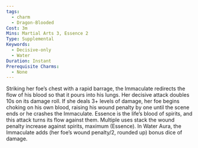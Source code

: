 ```yaml
---
tags:
  - charm
  - Dragon-Blooded
Cost: 3m
Mins: Martial Arts 3, Essence 2
Type: Supplemental
Keywords:
  - Decisive-only
  - Water
Duration: Instant
Prerequisite Charms:
  - None
---
```

Striking her foe’s chest with a rapid barrage, the Immaculate redirects the flow of his blood so that it pours into his lungs. Her decisive attack doubles 10s on its damage roll. If she deals 3+ levels of damage, her foe begins choking on his own blood, raising his wound penalty by one until the scene ends or he crashes the Immaculate. Essence is the life’s blood of spirits, and this attack turns its flow against them. Multiple uses stack the wound penalty increase against spirits, maximum (Essence). In Water Aura, the Immaculate adds (her foe’s wound penalty/2, rounded up) bonus dice of damage.